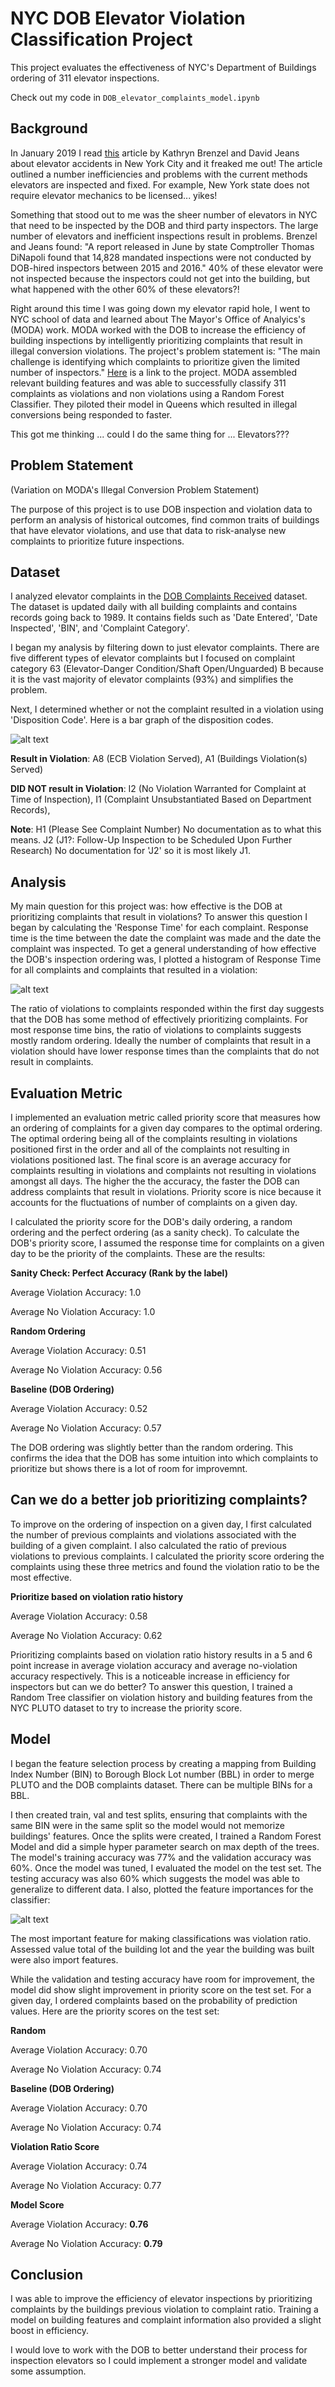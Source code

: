 # NYC DOB Elevator Violation Classification Project
This project evaluates the effectiveness of NYC's Department of Buildings ordering of 311 elevator inspections. 

Check out my code in `DOB_elevator_complaints_model.ipynb`

## Background
In January 2019 I read [this](https://therealdeal.com/issues_articles/elevator-accidents-new-york-city/) article by Kathryn Brenzel and David Jeans about elevator accidents in New York City and it freaked me out!  The article outlined a number inefficiencies and problems with the current methods elevators are inspected and fixed.  For example, New York state does not require elevator mechanics to be licensed... yikes!

Something that stood out to me was the sheer number of elevators in NYC that need to be inspected by the DOB and third party inspectors.  The large number of elevators and inefficient inspections result in problems. Brenzel and Jeans found: "A report released in June by state Comptroller Thomas DiNapoli found that 14,828 mandated inspections were not conducted by DOB-hired inspectors between 2015 and 2016."  40% of these elevator were not inspected because the inspectors could not get into the building, but what happened with the other 60% of these elevators?!  

Right around this time I was going down my elevator rapid hole, I went to NYC school of data and learned about The Mayor's Office of Analyics's (MODA) work. MODA worked with the DOB to increase the efficiency of building inspections by intelligently prioritizing complaints that result in illegal conversion violations. The project's problem statement is: "The main challenge is identifying which complaints to prioritize given the limited number of inspectors." [Here](https://moda-nyc.github.io/Project-Library/projects/illegal-conversions/) is a link to the project. MODA assembled relevant building features and was able to successfully classify 311 complaints as violations and non violations using a Random Forest Classifier.  They piloted their model in Queens which resulted in illegal conversions being responded to faster. 

This got me thinking ... could I do the same thing for ... Elevators???

## Problem Statement
(Variation on MODA's Illegal Conversion Problem Statement)
 
The purpose of this project is to use DOB inspection and violation data to perform an analysis of historical outcomes, find common traits of buildings that have elevator violations, and use that data to risk-analyse new complaints to prioritize future inspections.

## Dataset
I analyzed elevator complaints in the [DOB Complaints Received](https://data.cityofnewyork.us/Housing-Development/DOB-Complaints-Received/eabe-havv) dataset. The dataset is updated daily with all building complaints and contains records going back to 1989. It contains fields such as 'Date Entered', 'Date Inspected', 'BIN', and 'Complaint Category'.

I began my analysis by filtering down to just elevator complaints.  There are five different types of elevator complaints but I focused on complaint category 63 (Elevator-Danger Condition/Shaft Open/Unguarded) B because it is the vast majority of elevator complaints (93%) and simplifies the problem.  

Next, I determined whether or not the complaint resulted in a violation using 'Disposition Code'. Here is a bar graph of the disposition codes.

![alt text](writeups/disposition.png)

**Result in Violation**: A8 (ECB Violation Served), A1 (Buildings Violation(s) Served)

**DID NOT result in Violation**: I2 (No Violation Warranted for Complaint at Time of Inspection), I1 (Complaint Unsubstantiated Based on Department Records), 

**Note**: H1 (Please See Complaint Number) No documentation as to what this means. J2 (J1?: Follow-Up Inspection to be Scheduled Upon Further Research) No documentation for 'J2' so it is most likely J1.

## Analysis
My main question for this project was: how effective is the DOB at prioritizing complaints that result in violations?  To answer this question I began by calculating the 'Response Time' for each complaint.  Response time is the time between the date the complaint was made and the date the complaint was inspected. To get a general understanding of how effective the DOB's inspection ordering was, I plotted a histogram of Response Time for all complaints and complaints that resulted in a violation:

![alt text](writeups/response.png)

The ratio of violations to complaints responded within the first day suggests that the DOB has some method of effectively prioritizing complaints.  For most response time bins, the ratio of violations to complaints suggests mostly random ordering.  Ideally the number of complaints that result in a violation should have lower response times than the complaints that do not result in complaints. 

## Evaluation Metric
I implemented an evaluation metric called priority score that measures how an ordering of complaints for a given day compares to the  optimal  ordering.   The  optimal  ordering  being  all  of  the  complaints  resulting  in violations positioned first in the order and all of the complaints not resulting in violations positioned last.  The final score is an average accuracy for complaints resulting in violations and complaints not resulting in violations amongst all days.  The higher the the accuracy,  the faster the DOB can address complaints that result in violations.  Priority score is nice because it accounts for the fluctuations of number of complaints on a given day.

I calculated the priority score for the DOB's daily ordering, a random ordering and the perfect ordering (as a sanity check).  To calculate the DOB's priority score, I assumed the response time for complaints on a given day to be the priority of the complaints.  These are the results:

**Sanity Check: Perfect Accuracy (Rank by the label)**

Average Violation Accuracy: 1.0

Average No Violation Accuracy: 1.0

**Random Ordering**

Average Violation Accuracy: 0.51

Average No Violation Accuracy: 0.56

**Baseline (DOB Ordering)**

Average Violation Accuracy: 0.52

Average No Violation Accuracy: 0.57

The DOB ordering was slightly better than the random ordering.  This confirms the idea that the DOB has some intuition into which complaints to prioritize but shows there is a lot of room for improvemnt. 

## Can we do a better job prioritizing complaints?
To improve on the ordering of inspection on a given day, I first calculated the number of previous complaints and violations associated with the building of a given complaint.  I also calculated the ratio of previous violations to previous complaints.  I calculated the priority score ordering the complaints using these three metrics and found the violation ratio to be the most effective. 


**Prioritize based on violation ratio history**

Average Violation Accuracy: 0.58

Average No Violation Accuracy: 0.62


Prioritizing complaints based on violation ratio history results in a 5 and 6 point increase in average violation accuracy and average no-violation accuracy respectively. This is a noticeable increase in efficiency for inspectors but can we do better? To answer this question, I trained a Random Tree classifier on violation history and building features from the NYC PLUTO dataset to try to increase the priority score. 

## Model

I began the feature selection process by creating a mapping from Building Index Number (BIN) to Borough Block Lot number (BBL) in order to merge PLUTO and the DOB complaints dataset. There can be multiple BINs for a BBL. 

I then created train, val and test splits, ensuring that complaints with the same BIN were in the same split so the model would not memorize buildings' features. Once the splits were created, I trained a Random Forest Model and did a simple hyper parameter search on max depth of the trees. The model's training accuracy was 77% and the validation accuracy was 60%. Once the model was tuned, I evaluated the model on the test set. The testing accuracy was also 60% which suggests the model was able to generalize to different data. I also, plotted the feature importances for the classifier:

![alt text](writeups/important.png)

The most important feature for making classifications was violation ratio. Assessed value total of the building lot and the year the building was built were also import features.  

While the validation and testing accuracy have room for improvement, the model did show slight improvement in priority score on the test set. For a given day, I ordered complaints based on the probability of prediction values. Here are the priority scores on the test set: 


**Random** 

Average Violation Accuracy: 0.70

Average No Violation Accuracy: 0.74

**Baseline (DOB Ordering)** 

Average Violation Accuracy: 0.70

Average No Violation Accuracy: 0.74

**Violation Ratio Score**

Average Violation Accuracy: 0.74

Average No Violation Accuracy: 0.77

**Model Score**

Average Violation Accuracy: **0.76**

Average No Violation Accuracy: **0.79**


## Conclusion

I was able to improve the efficiency of elevator inspections by prioritizing complaints by the buildings previous violation to complaint ratio. Training a model on building features and complaint information also provided a slight boost in efficiency. 

I would love to work with the DOB to better understand their process for inspection elevators so I could implement a stronger model and validate some assumption. 
